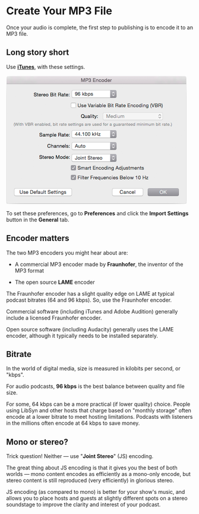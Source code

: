 Create Your MP3 File
=======

Once your audio is complete, the first step to publishing is to encode it to an MP3 file.

## Long story short

Use [**iTunes**](http://www.apple.com/itunes/download/), with these settings.

![iTunes MP3 Encoder Settings](iTunes-MP3-Encoder-Settings.png)

To set these preferences, go to **Preferences** and click the **Import Settings** button in the **General** tab.

## Encoder matters

The two MP3 encoders you might hear about are:

* A commercial MP3 encoder made by **Fraunhofer**, the inventor of the MP3 format

* The open source **LAME** encoder

The Fraunhofer encoder has a slight quality edge on LAME at typical podcast bitrates (64 and 96 kbps).  So, use the Fraunhofer encoder.  

Commercial software (including iTunes and Adobe Audition) generally include a licensed Fraunhofer encoder.

Open source software (including Audacity) generally uses the LAME encoder, although it typically needs to be installed separately.

## Bitrate

In the world of digital media, size is measured in kilobits per second, or "kbps".

For audio podcasts, **96 kbps** is the best balance between quality and file size.

For some, 64 kbps can be a more practical (if lower quality) choice.  People using LibSyn and other hosts that charge based on "monthly storage" often encode at a lower bitrate to meet hosting limitations.  Podcasts with listeners in the millions often encode at 64 kbps to save money.

## Mono or stereo?

Trick question!  Neither — use "**Joint Stereo**" (JS) encoding.

The great thing about JS encoding is that it gives you the best of both worlds — mono content encodes as efficiently as a mono-only encode, but stereo content is still reproduced (very efficiently) in glorious stereo.

JS encoding (as compared to mono) is better for your show's music, and allows you to place hosts and guests at slightly different spots on a stereo soundstage to improve the clarity and interest of your podcast.
